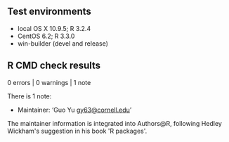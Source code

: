 ## Test environments
* local OS X 10.9.5; R 3.2.4
* CentOS 6.2; R 3.3.0
* win-builder (devel and release)

## R CMD check results
0 errors | 0 warnings | 1 note

There is 1 note:
* Maintainer: ‘Guo Yu <gy63@cornell.edu>’

The maintainer information is integrated into Authors@R, following Hedley Wickham's suggestion in his book 'R packages'.
